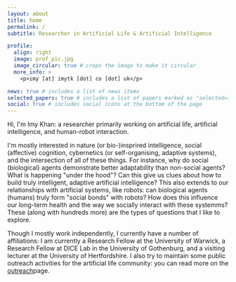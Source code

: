 ```yaml
---
layout: about
title: home
permalink: /
subtitle: Researcher in Artificial Life & Artificial Intelligence

profile:
  align: right
  image: prof_pic.jpg
  image_circular: true # crops the image to make it circular
  more_info: >
    <p>imy [at] imytk [dot] co [dot] uk</p>

news: true # includes a list of news items
selected_papers: true # includes a list of papers marked as "selected={true}"
social: true # includes social icons at the bottom of the page
---
```


Hi, I'm Imy Khan: a researcher primarily working on artificial life, artificial intelligence, and human-robot interaction. 

I'm mostly interested in nature (or bio-)insprired intelligence, social (affective) cognition, cybernetics (or self-organising, adaptive systems), and the intersection of all of these things. For instance, why do social (biological) agents demonstrate better adaptability than non-social agents? What is happening "under the hood"? Can this give us clues about how to build truly intelligent, adaptive artificial intelligence? This also extends to our relationships with artificial systems, like robots: can biological agents (humans) truly form "social bonds" with robots? How does this influence our long-term health and the way we socially interact with these systemms? These (along with hundreds more) are the types of questions that I like to explore.

Though I mostly work independently, I currently have a number of affiliations: I am currently a Research Fellow at the University of Warwick, a Research Fellow at DICE Lab in the University of Gothenburg, and a visiting lecturer at the University of Hertfordshire. I also try to maintain some public outreach activities for the artificial life community: you can read more on the [outreach](/outreach/)page.



